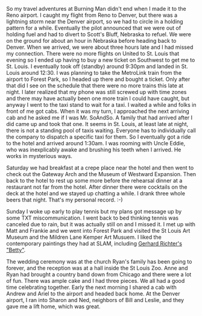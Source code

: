 So my travel adventures at Burning Man didn't end when I made it to the Reno airport.  I caught my flight from Reno to Denver, but there was a lightning storm near the Denver airport, so we had to circle in a holding pattern for a while.  Eventually the pilot announced that we were out of holding fuel and had to divert to Scott's Bluff, Nebraska to refuel.  We were on the ground for about an hour in Nebraska before heading back to Denver.  When we arrived, we were about three hours late and I had missed my connection.  There were no more flights on United to St. Louis that evening so I ended up having to buy a new ticket on Southwest to get me to St. Louis.  I eventually took off (standby) around 9:30pm and landed in St. Louis around 12:30.  I was planning to take the MetroLink train from the airport to Forest Park, so I headed up there and bought a ticket.  Only after that did I see on the schedule that there were no more trains this late at night.  I later realized that my phone was still screwed up with time zones and there may have actually been one more train I could have caught, but anyway I went to the taxi stand to wait for a taxi.  I waited a while and folks in front of me got cabs.  When it was my turn, I approached the next arriving cab and he asked me if I was Mr. SoAndSo.  A family that had arrived after I did came up and took that one.  It seems in St. Louis, at least late at night, there is not a standing pool of taxis waiting. Everyone has to individually call the company to dispatch a specific taxi for them.  So I eventually got a ride to the hotel and arrived around 1:30am.  I was rooming with Uncle Eddie, who was inexplicably awake and brushing his teeth when I arrived.  He works in mysterious ways.

Saturday we had breakfast at a crepe place near the hotel and then went to check out the Gateway Arch and the Museum of Westward Expansion. Then back to the hotel to rest up some more before the rehearsal dinner at a restaurant not far from the hotel.  After dinner there were cocktails on the deck at the hotel and we stayed up chatting a while.  I drank three whole beers that night.  That's my personal record. :-)

Sunday I woke up early to play tennis but my plans got message up by some TXT miscommunication.  I went back to bed thinking tennis was canceled due to rain, but it was actually still on and I missed it.  I met up with Matt and Frankie and we went into Forest Park and visited the St Louis Art Museum and the Mildren Lane Kemper Art Musuem.  I liked the contemporary paintings they had at SLAM, including [Gerhard Richter's "Betty"](http://www.gerhard-richter.com/art/search/detail.php?7668).

The wedding ceremony was at the church Ryan's family has been going to forever, and the reception was at a hall inside the St Louis Zoo.  Anne and Ryan had brought a country band down from Chicago and there were a lot of fun.  There was ample cake and I had three pieces.  We all had a good time celebrating together.  Early the next morning I shared a cab with Andrew and Ariel to the airport and headed back home.  At the Denver airport, I ran into Sharon and Ned, neighbors of Bill and Leslie, and they gave me a lift home, which was great.